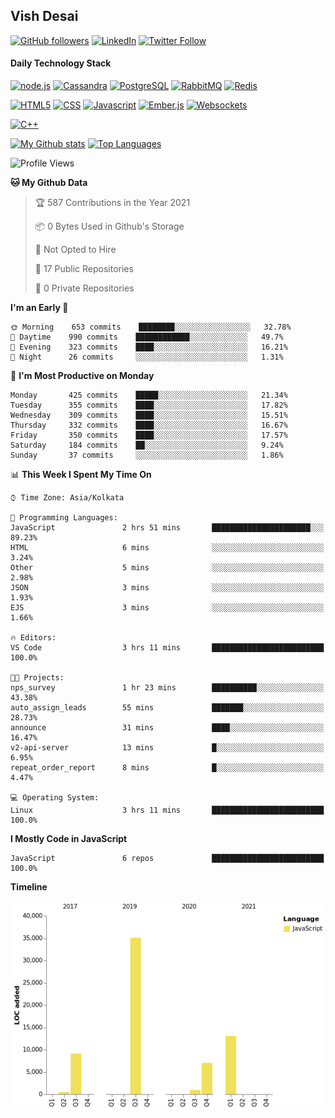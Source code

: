 ## Vish Desai

[![GitHub followers](https://img.shields.io/github/followers/shadyvd?style=for-the-badge&logoColor=white)](https://github.com/shadyvd?tab=followers)
[![LinkedIn](https://img.shields.io/badge/linkedin-%230077B5.svg?&style=for-the-badge&logo=linkedin&logoColor=white)](https://www.linkedin.com/in/vishdesai)
[![Twitter Follow](https://img.shields.io/badge/twitter-%231DA1F2.svg?&style=for-the-badge&logo=twitter&logoColor=white)](https://twitter.com/shadyvd)

#### Daily Technology Stack

[![node.js](https://img.shields.io/badge/node.js%20-%23339933.svg?&style=for-the-badge&logo=node.js&logoColor=white)](http://nodejs.org/)
[![Cassandra](https://img.shields.io/badge/cassandra-%231287B1.svg?&style=for-the-badge&logo=apache-cassandra&logoColor=white)](https://cassandra.apache.org)
[![PostgreSQL](https://img.shields.io/badge/postgres-%23316192.svg?&style=for-the-badge&logo=postgresql&logoColor=white)](https://www.postgresql.org)
[![RabbitMQ](https://img.shields.io/badge/rabbitmq-%23FF6600.svg?&style=for-the-badge&logo=redis&logoColor=white)](https://www.rabbitmq.com)
[![Redis](https://img.shields.io/badge/redis-%23DC382D.svg?&style=for-the-badge&logo=redis&logoColor=white)](https://www.redis.io)

[![HTML5](https://img.shields.io/badge/html5-%23E34F26.svg?&style=for-the-badge&logo=html5&logoColor=white)](https://en.wikipedia.org/wiki/HTML)
[![CSS](https://img.shields.io/badge/css-%23239120.svg?&style=for-the-badge&logo=css3&logoColor=white)](https://en.wikipedia.org/wiki/Cascading_Style_Sheets)
[![Javascript](https://img.shields.io/badge/javascript%20-%23323330.svg?&style=for-the-badge&logo=javascript&logoColor=white)](https://developer.mozilla.org/en-US/docs/Web/JavaScript)
[![Ember.js](https://img.shields.io/badge/ember-%23E04E39.svg?&style=for-the-badge&logo=ember.js&logoColor=white)](https://emberjs.com)
[![Websockets](https://img.shields.io/badge/websockets-%23010101.svg?&style=for-the-badge&logo=socket.io&logoColor=white)](https://developer.mozilla.org/en-US/docs/Web/API/WebSockets_API)

[![C++](https://img.shields.io/badge/c++%20-%2300599C.svg?&style=for-the-badge&logo=c%2B%2B&logoColor=white)](http://www.cplusplus.com/)

[![My Github stats](https://github-readme-stats.vercel.app/api?username=shadyvd&show_icons=true&line_height=33&count_private=true&include_all_commits=true)](https://github.com/shadyvd)
[![Top Languages](https://github-readme-stats.vercel.app/api/top-langs/?username=shadyvd)](https://github.com/shadyvd)

<!--START_SECTION:waka-->
![Profile Views](http://img.shields.io/badge/Profile%20Views-1-blue)

**🐱 My Github Data** 

> 🏆 587 Contributions in the Year 2021
 > 
> 📦 0 Bytes Used in Github's Storage 
 > 
> 🚫 Not Opted to Hire
 > 
> 📜 17 Public Repositories 
 > 
> 🔑 0 Private Repositories  
 > 
**I'm an Early 🐤** 

```text
🌞 Morning    653 commits    ████████░░░░░░░░░░░░░░░░░   32.78% 
🌆 Daytime    990 commits    ████████████░░░░░░░░░░░░░   49.7% 
🌃 Evening    323 commits    ████░░░░░░░░░░░░░░░░░░░░░   16.21% 
🌙 Night      26 commits     ░░░░░░░░░░░░░░░░░░░░░░░░░   1.31%

```
📅 **I'm Most Productive on Monday** 

```text
Monday       425 commits    █████░░░░░░░░░░░░░░░░░░░░   21.34% 
Tuesday      355 commits    ████░░░░░░░░░░░░░░░░░░░░░   17.82% 
Wednesday    309 commits    ████░░░░░░░░░░░░░░░░░░░░░   15.51% 
Thursday     332 commits    ████░░░░░░░░░░░░░░░░░░░░░   16.67% 
Friday       350 commits    ████░░░░░░░░░░░░░░░░░░░░░   17.57% 
Saturday     184 commits    ██░░░░░░░░░░░░░░░░░░░░░░░   9.24% 
Sunday       37 commits     ░░░░░░░░░░░░░░░░░░░░░░░░░   1.86%

```


📊 **This Week I Spent My Time On** 

```text
⌚︎ Time Zone: Asia/Kolkata

💬 Programming Languages: 
JavaScript               2 hrs 51 mins       ██████████████████████░░░   89.23% 
HTML                     6 mins              ░░░░░░░░░░░░░░░░░░░░░░░░░   3.24% 
Other                    5 mins              ░░░░░░░░░░░░░░░░░░░░░░░░░   2.98% 
JSON                     3 mins              ░░░░░░░░░░░░░░░░░░░░░░░░░   1.93% 
EJS                      3 mins              ░░░░░░░░░░░░░░░░░░░░░░░░░   1.66%

🔥 Editors: 
VS Code                  3 hrs 11 mins       █████████████████████████   100.0%

🐱‍💻 Projects: 
nps_survey               1 hr 23 mins        ██████████░░░░░░░░░░░░░░░   43.38% 
auto_assign_leads        55 mins             ███████░░░░░░░░░░░░░░░░░░   28.73% 
announce                 31 mins             ████░░░░░░░░░░░░░░░░░░░░░   16.47% 
v2-api-server            13 mins             █░░░░░░░░░░░░░░░░░░░░░░░░   6.95% 
repeat_order_report      8 mins              █░░░░░░░░░░░░░░░░░░░░░░░░   4.47%

💻 Operating System: 
Linux                    3 hrs 11 mins       █████████████████████████   100.0%

```

**I Mostly Code in JavaScript** 

```text
JavaScript               6 repos             █████████████████████████   100.0%

```


**Timeline**

![Chart not found](https://raw.githubusercontent.com/shadyvd/shadyvd/master/charts/bar_graph.png) 


<!--END_SECTION:waka-->
